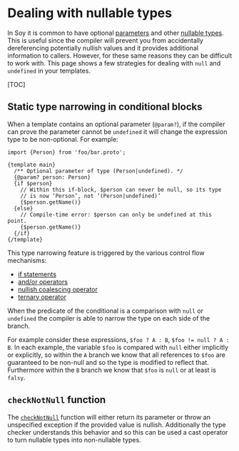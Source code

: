 # Dealing with nullable types

In Soy it is common to have optional
[parameters](../reference/templates.md#param) and other
[nullable types](../reference/types#null). This is useful since the compiler
will prevent you from accidentally dereferencing potentially nullish values and
it provides additional information to callers. However, for these same reasons
they can be difficult to work with. This page shows a few strategies for dealing
with `null` and `undefined` in your templates.

[TOC]

## Static type narrowing in conditional blocks

When a template contains an optional parameter (`@param?`), if the compiler can
prove the parameter cannot be `undefined` it will change the expression type to
be non-optional. For example:

```soy
import {Person} from 'foo/bar.proto';

{template main}
  /** Optional parameter of type (Person|undefined). */
  {@param? person: Person}
  {if $person}
    // Within this if-block, $person can never be null, so its type
    // is now ‘Person’, not ‘(Person|undefined)’
    {$person.getName()}
  {else}
    // Compile-time error: $person can only be undefined at this point.
    {$person.getName()}
  {/if}
{/template}
```

This type narrowing feature is triggered by the various control flow mechanisms:

*   [if statements](../reference/control-flow#if)
*   [and/or operators](../reference/expressions#logical-operators)
*   [nullish coalescing operator](../reference/expressions#nullish-coalescing-operator)
*   [ternary operator](../reference/expressions#ternary)

When the predicate of the conditional is a comparison with `null` or `undefined`
the compiler is able to narrow the type on each side of the branch.

For example consider these expressions, `$foo ? A : B`, `$foo != null ? A : B`.
In each example, the variable `$foo` is compared with `null` either implicitly
or explicitly, so within the `A` branch we know that all references to `$foo`
are guaranteed to be non-null and so the type is modified to reflect that.
Furthermore within the `B` branch we know that `$foo` is `null` or at least is
`falsy`.

## `checkNotNull` function

The [`checkNotNull`](../reference/functions#checkNotNull) function will either
return its parameter or throw an unspecified exception if the provided value is
nullish. Additionally the type checker understands this behavior and so this can
be used a cast operator to turn nullable types into non-nullable types.
